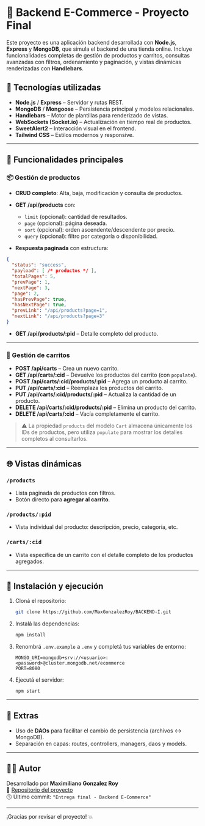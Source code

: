 # 🛒 Backend E-Commerce - Proyecto Final

Este proyecto es una aplicación backend desarrollada con **Node.js**, **Express** y **MongoDB**, que simula el backend de una tienda online. Incluye funcionalidades completas de gestión de productos y carritos, consultas avanzadas con filtros, ordenamiento y paginación, y vistas dinámicas renderizadas con **Handlebars**.

## 🔧 Tecnologías utilizadas

- **Node.js** / **Express** – Servidor y rutas REST.
- **MongoDB** / **Mongoose** – Persistencia principal y modelos relacionales.
- **Handlebars** – Motor de plantillas para renderizado de vistas.
- **WebSockets (Socket.io)** – Actualización en tiempo real de productos.
- **SweetAlert2** – Interacción visual en el frontend.
- **Tailwind CSS** – Estilos modernos y responsive.

---

## 🧩 Funcionalidades principales

### 📦 Gestión de productos

- **CRUD completo**: Alta, baja, modificación y consulta de productos.
- **GET /api/products** con:
  - `limit` (opcional): cantidad de resultados.
  - `page` (opcional): página deseada.
  - `sort` (opcional): orden ascendente/descendente por precio.
  - `query` (opcional): filtro por categoría o disponibilidad.

- **Respuesta paginada** con estructura:
```json
{
  "status": "success",
  "payload": [ /* productos */ ],
  "totalPages": 5,
  "prevPage": 1,
  "nextPage": 3,
  "page": 2,
  "hasPrevPage": true,
  "hasNextPage": true,
  "prevLink": "/api/products?page=1",
  "nextLink": "/api/products?page=3"
}
```

- **GET /api/products/:pid** – Detalle completo del producto.

---

### 🛒 Gestión de carritos

- **POST /api/carts** – Crea un nuevo carrito.
- **GET /api/carts/:cid** – Devuelve los productos del carrito (con `populate`).
- **POST /api/carts/:cid/products/:pid** – Agrega un producto al carrito.
- **PUT /api/carts/:cid** – Reemplaza los productos del carrito.
- **PUT /api/carts/:cid/products/:pid** – Actualiza la cantidad de un producto.
- **DELETE /api/carts/:cid/products/:pid** – Elimina un producto del carrito.
- **DELETE /api/carts/:cid** – Vacía completamente el carrito.

> ⚠️ La propiedad `products` del modelo `Cart` almacena únicamente los IDs de productos, pero utiliza `populate` para mostrar los detalles completos al consultarlos.

---

## 🌐 Vistas dinámicas

### `/products`
- Lista paginada de productos con filtros.
- Botón directo para **agregar al carrito**.

### `/products/:pid`
- Vista individual del producto: descripción, precio, categoría, etc.

### `/carts/:cid`
- Vista específica de un carrito con el detalle completo de los productos agregados.

---

## 🚀 Instalación y ejecución

1. Cloná el repositorio:
   ```bash
   git clone https://github.com/MaxGonzalezRoy/BACKEND-I.git
   ```

2. Instalá las dependencias:
   ```bash
   npm install
   ```

3. Renombrá `.env.example` a `.env` y completá tus variables de entorno:
   ```env
   MONGO_URI=mongodb+srv://<usuario>:<password>@cluster.mongodb.net/ecommerce
   PORT=8080
   ```

4. Ejecutá el servidor:
   ```bash
   npm start
   ```

---

## 🧪 Extras

- Uso de **DAOs** para facilitar el cambio de persistencia (archivos ↔ MongoDB).
- Separación en capas: routes, controllers, managers, daos y models.

---

## 👨‍💻 Autor

Desarrollado por **Maximiliano Gonzalez Roy**  
📁 [Repositorio del proyecto](https://github.com/MaxGonzalezRoy/BACKEND-I.git)  
🕓 Último commit: `"Entrega final - Backend E-Commerce"`

---

¡Gracias por revisar el proyecto! 💥